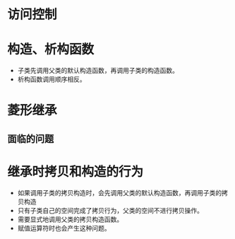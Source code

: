 # 访问控制





# 构造、析构函数

*   子类先调用父类的默认构造函数，再调用子类的构造函数。
*   析构函数调用顺序相反。



# 菱形继承

## 面临的问题





# 继承时拷贝和构造的行为

*   如果调用子类的拷贝构造时，会先调用父类的默认构造函数，再调用子类的拷贝构造
*   只有子类自己的空间完成了拷贝行为，父类的空间不进行拷贝操作。
*   需要显式地调用父类的拷贝构造函数。
*   赋值运算符时也会产生这种问题。